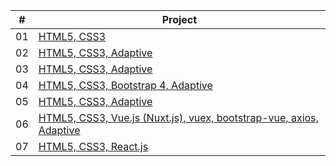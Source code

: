 
| #        | Project            
| ------------- |-------------| 
| 01 | [HTML5, CSS3 ](https://bek-app.github.io/golden/) |
| 02 | [HTML5, CSS3, Adaptive](https://bek-app.github.io/const/) |
| 03 | [HTML5, CSS3, Adaptive ](https://bek-app.github.io/creative/) |
| 04 | [HTML5, CSS3, Bootstrap 4, Adaptive](https://bek-app.github.io/abn/)|
| 05 | [HTML5, CSS3, Adaptive](http://github.com/) |
| 06 | [HTML5, CSS3, Vue.js (Nuxt.js), vuex, bootstrap-vue, axios, Adaptive](https://nuxt-project-ps5.herokuapp.com/) |
| 07 | [HTML5, CSS3, React.js](https://calculator-app-reactjs.herokuapp.com/) | (Calculator)
 


